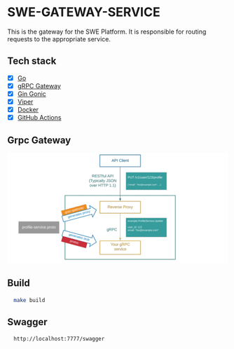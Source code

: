 # SWE-GATEWAY-SERVICE

This is the gateway for the SWE Platform. It is responsible for routing requests to the appropriate service.

## Tech stack

- [x] [Go](https://golang.org/)
- [x] [gRPC Gateway](https://grpc-ecosystem.github.io/grpc-gateway/)
- [x] [Gin Gonic](https://gin-gonic.com/)
- [x] [Viper](https://github.com/spf13/viper)
- [x] [Docker](https://www.docker.com/)
- [x] [GitHub Actions](https://docs.github.com/en/actions)

## Grpc Gateway

![](assets/grpc-gateway.png)

## Build

```bash
  make build
  ```

## Swagger

```bash
  http://localhost:7777/swagger
  ```